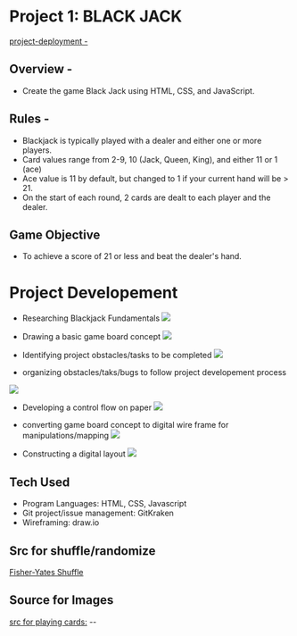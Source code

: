 # Project 1: BLACK JACK
[project-deployment -](https://sageguy09.github.io/ga-project1-blackjack/) 

## Overview - 
- Create the game Black Jack using HTML, CSS, and JavaScript. 
## Rules -
- Blackjack is typically played with a dealer and either one or more players. 
- Card values range from 2-9, 10 (Jack, Queen, King), and either 11 or 1 (ace)
- Ace value is 11 by default, but changed to 1 if your current hand will be > 21. 
- On the start of each round, 2 cards are dealt to each player and the dealer.

## Game Objective
- To achieve a score of 21 or less and beat the dealer's hand.

# Project Developement

- Researching Blackjack Fundamentals
![](https://imgur.com/Tg8l06q.jpg)

- Drawing a basic game board concept
![](https://imgur.com/5DECL33.jpg)

- Identifying project obstacles/tasks to be completed
![](https://imgur.com/5YkVJF1.jpg)

- organizing obstacles/taks/bugs to follow project developement process

![](https://imgur.com/2Jtylwz.jpg)

- Developing a control flow on paper
![](https://imgur.com/EPtOFhb.jpg)

- converting game board concept to digital wire frame for manipulations/mapping
![](https://imgur.com/wsyToVu.jpg)

- Constructing a digital layout 
![](https://imgur.com/d0KvPcT.jpg)

## Tech Used
- Program Languages: HTML, CSS, Javascript
- Git project/issue management: GitKraken
- Wireframing: draw.io

## Src for shuffle/randomize

[Fisher-Yates Shuffle](https://en.wikipedia.org/wiki/Fisher%E2%80%93Yates_shuffle#Fisher_and_Yates'_original_method)


## Source for Images

[src for playing cards:](https://code.google.com/archive/p/vector-playing-cards/downloads) --
